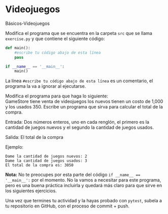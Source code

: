 # Videojuegos
Básicos-Videojuegos

Modifica el programa que se encuentra en la carpeta `src` que se llama `exercise.py` y que contiene el siguiente código:

```python
def main():
    #escribe tu código abajo de esta línea
    pass

if __name__ == '__main__':
    main()
```

La línea `#escribe tu código abajo de esta línea` es un comentario, el programa la va a ignorar al ejecutarse.

Modifica el programa para que haga lo siguiente:
<br>
GameStore tiene venta de videojuegos los nuevos tienen un costo de 1,000 y los usados 350. 
Escribe un programa que sirva para calcular el total de la compra. 

Entrada:
Dos números enteros, uno en cada renglón, el primero es la cantidad de juegos nuevos y el segundo la cantidad de juegos usados.

Salida:
El total de la compra 

Ejemplo:
```
Dame la cantidad de juegos nuevos: 2
Dame la cantidad de juegos usados: 3
El total de la compra es: 3050
```

**Nota:** No te preocupes por esta parte del código `if __name__ == '__main__':` por el momento. No la vamos a necesitar para este programa, pero es una buena práctica incluirla y quedará más claro para que sirve en los siguientes ejercicios.

Una vez que termines tu actividad y la hayas probado con `pytest`, subela a tu repositorio en GitHub, con el proceso de commit + push.
